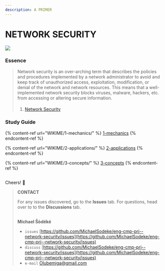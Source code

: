 ```yaml
---
description: A PRIMER
---
```


# NETWORK SECURITY

![](https://www.littlesun365.com/assets/uploads/1920x620/2018030709120852305.jpg)

### Essence

> Network security is an over-arching term that describes the policies and procedures implemented by a network administrator to avoid and keep track of unauthorized access, exploitation, modification, or denial of the network and network resources. This means that a well-implemented network security blocks viruses, malware, hackers, etc. from accessing or altering secure information.
>
> ####
>
> 1. [Network Security](https://www.techopedia.com/definition/24783/network-security)

### Study Guide

{% content-ref url="WIKIME/1-mechanics/" %}
[1-mechanics](WIKIME/1-mechanics/)
{% endcontent-ref %}

{% content-ref url="WIKIME/2-applications/" %}
[2-applications](WIKIME/2-applications/)
{% endcontent-ref %}

{% content-ref url="WIKIME/3-concepts/" %}
[3-concepts](WIKIME/3-concepts/)
{% endcontent-ref %}

##

Cheers! 👋

> **CONTACT**
>
> For any issues discovered, go to the **Issues** tab. For questions, head over to to the **Discussions** tab.
>
> ##
>
> **Michael Šòdéké**
>
> * `issues` [https://github.com/MichaelSodeke/eng-cmp-prj--network-security/issues](https://github.com/MichaelSodeke/eng-cmp-prj--network-security/issues)
> * `discuss` [https://github.com/MichaelSodeke/eng-cmp-prj--network-security/issues](https://github.com/MichaelSodeke/eng-cmp-prj--network-security/issues)
> * `e-mail` Olubemiga@gmail.com
